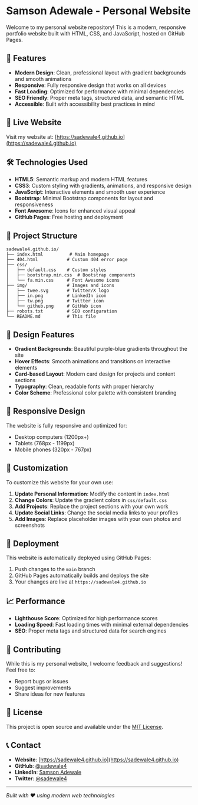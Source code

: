 # Samson Adewale - Personal Website

Welcome to my personal website repository! This is a modern, responsive portfolio website built with HTML, CSS, and JavaScript, hosted on GitHub Pages.

## 🌟 Features

- **Modern Design**: Clean, professional layout with gradient backgrounds and smooth animations
- **Responsive**: Fully responsive design that works on all devices
- **Fast Loading**: Optimized for performance with minimal dependencies
- **SEO Friendly**: Proper meta tags, structured data, and semantic HTML
- **Accessible**: Built with accessibility best practices in mind

## 🚀 Live Website

Visit my website at: [https://sadewale4.github.io](https://sadewale4.github.io)

## 🛠️ Technologies Used

- **HTML5**: Semantic markup and modern HTML features
- **CSS3**: Custom styling with gradients, animations, and responsive design
- **JavaScript**: Interactive elements and smooth user experience
- **Bootstrap**: Minimal Bootstrap components for layout and responsiveness
- **Font Awesome**: Icons for enhanced visual appeal
- **GitHub Pages**: Free hosting and deployment

## 📁 Project Structure

```
sadewale4.github.io/
├── index.html          # Main homepage
├── 404.html           # Custom 404 error page
├── css/
│   ├── default.css    # Custom styles
│   ├── bootstrap.min.css  # Bootstrap components
│   └── fa.min.css     # Font Awesome icons
├── img/               # Images and icons
│   ├── twee.svg       # Twitter/X logo
│   ├── in.png         # LinkedIn icon
│   ├── tw.png         # Twitter icon
│   └── github.png     # GitHub icon
├── robots.txt         # SEO configuration
└── README.md          # This file
```

## 🎨 Design Features

- **Gradient Backgrounds**: Beautiful purple-blue gradients throughout the site
- **Hover Effects**: Smooth animations and transitions on interactive elements
- **Card-based Layout**: Modern card design for projects and content sections
- **Typography**: Clean, readable fonts with proper hierarchy
- **Color Scheme**: Professional color palette with consistent branding

## 📱 Responsive Design

The website is fully responsive and optimized for:
- Desktop computers (1200px+)
- Tablets (768px - 1199px)
- Mobile phones (320px - 767px)

## 🔧 Customization

To customize this website for your own use:

1. **Update Personal Information**: Modify the content in `index.html`
2. **Change Colors**: Update the gradient colors in `css/default.css`
3. **Add Projects**: Replace the project sections with your own work
4. **Update Social Links**: Change the social media links to your profiles
5. **Add Images**: Replace placeholder images with your own photos and screenshots

## 🚀 Deployment

This website is automatically deployed using GitHub Pages:

1. Push changes to the `main` branch
2. GitHub Pages automatically builds and deploys the site
3. Your changes are live at `https://sadewale4.github.io`

## 📈 Performance

- **Lighthouse Score**: Optimized for high performance scores
- **Loading Speed**: Fast loading times with minimal external dependencies
- **SEO**: Proper meta tags and structured data for search engines

## 🤝 Contributing

While this is my personal website, I welcome feedback and suggestions! Feel free to:

- Report bugs or issues
- Suggest improvements
- Share ideas for new features

## 📄 License

This project is open source and available under the [MIT License](LICENSE).

## 📞 Contact

- **Website**: [https://sadewale4.github.io](https://sadewale4.github.io)
- **GitHub**: [@sadewale4](https://github.com/sadewale4)
- **LinkedIn**: [Samson Adewale](https://linkedin.com/in/samson-adewale)
- **Twitter**: [@sadewale4](https://twitter.com/sadewale4)

---

*Built with ❤️ using modern web technologies*
